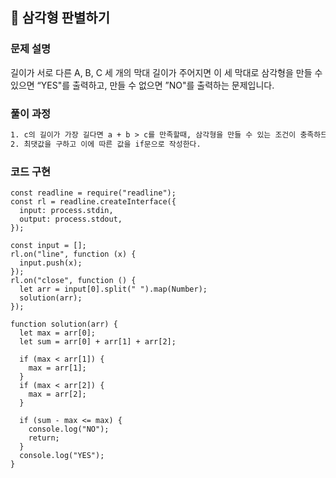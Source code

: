 ## 📍 삼각형 판별하기

### 문제 설명

길이가 서로 다른 A, B, C 세 개의 막대 길이가 주어지면 이 세 막대로 삼각형을 만들 수 있으면 “YES"를 출력하고, 만들 수 없으면 ”NO"를 출력하는 문제입니다. <br>

### 풀이 과정

```txt
1. c의 길이가 가장 길다면 a + b > c를 만족할때, 삼각형을 만들 수 있는 조건이 충족하므로 a + b + c에서 최댓값을 뺀 값이 최댓값 보다 크면 삼각형이 성립한다.
2. 최댓값을 구하고 이에 따른 값을 if문으로 작성한다.
```

### 코드 구현

```
const readline = require("readline");
const rl = readline.createInterface({
  input: process.stdin,
  output: process.stdout,
});

const input = [];
rl.on("line", function (x) {
  input.push(x);
});
rl.on("close", function () {
  let arr = input[0].split(" ").map(Number);
  solution(arr);
});

function solution(arr) {
  let max = arr[0];
  let sum = arr[0] + arr[1] + arr[2];

  if (max < arr[1]) {
    max = arr[1];
  }
  if (max < arr[2]) {
    max = arr[2];
  }

  if (sum - max <= max) {
    console.log("NO");
    return;
  }
  console.log("YES");
}
```
